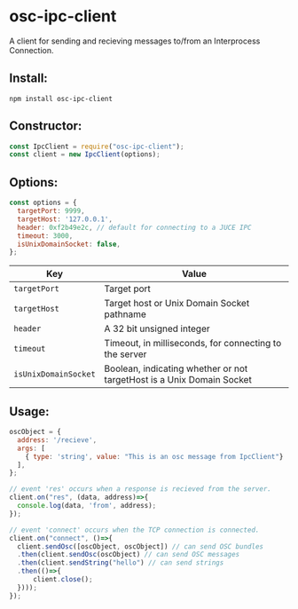 # osc-ipc-client
A client for sending and recieving messages to/from an Interprocess Connection. 

## Install:
```
npm install osc-ipc-client
```

## Constructor:
```javascript
const IpcClient = require("osc-ipc-client");
const client = new IpcClient(options);
```

## Options:

```javascript
const options = {
  targetPort: 9999,
  targetHost: '127.0.0.1',
  header: 0xf2b49e2c, // default for connecting to a JUCE IPC
  timeout: 3000, 
  isUnixDomainSocket: false,
};
```
| Key | Value |
|---------|-------------|
| `targetPort` | Target port |
| `targetHost` | Target host or Unix Domain Socket pathname |
| `header` | A 32 bit unsigned integer |
| `timeout` | Timeout, in milliseconds, for connecting to the server |
| `isUnixDomainSocket` | Boolean, indicating whether or not targetHost is a Unix Domain Socket |

## Usage:

```javascript
oscObject = {
  address: '/recieve',
  args: [
    { type: 'string', value: "This is an osc message from IpcClient"}
  ],
};

// event 'res' occurs when a response is recieved from the server.
client.on("res", (data, address)=>{
  console.log(data, 'from', address);
});

// event 'connect' occurs when the TCP connection is connected.
client.on("connect", ()=>{
  client.sendOsc([oscObject, oscObject]) // can send OSC bundles
  .then(client.sendOsc(oscObject) // can send OSC messages
  .then(client.sendString("hello") // can send strings
  .then(()=>{
      client.close();
  })));
});

```